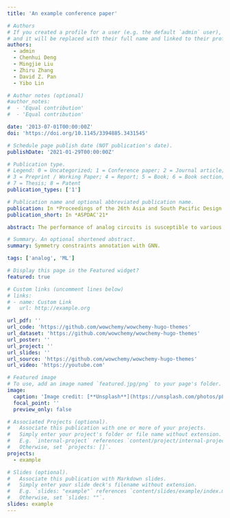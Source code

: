 ```yaml
---
title: 'An example conference paper'

# Authors
# If you created a profile for a user (e.g. the default `admin` user), write the username (folder name) here
# and it will be replaced with their full name and linked to their profile.
authors:
  - admin
  - Chenhui Deng
  - Mingjie Liu
  - Zhiru Zhang
  - David Z. Pan
  - Yibo Lin

# Author notes (optional)
#author_notes:
#  - 'Equal contribution'
#  - 'Equal contribution'

date: '2013-07-01T00:00:00Z'
doi: 'https://doi.org/10.1145/3394885.3431545'

# Schedule page publish date (NOT publication's date).
publishDate: '2021-01-29T00:00:00Z'

# Publication type.
# Legend: 0 = Uncategorized; 1 = Conference paper; 2 = Journal article;
# 3 = Preprint / Working Paper; 4 = Report; 5 = Book; 6 = Book section;
# 7 = Thesis; 8 = Patent
publication_types: ['1']

# Publication name and optional abbreviated publication name.
publication: In *Proceedings of the 26th Asia and South Pacific Design Automation Conference*
publication_short: In *ASPDAC'21*

abstract: The performance of analog circuits is susceptible to various layout constraints, such as symmetry, matching, etc. Modern analog placement and routing algorithms usually need to take these constraints as input for high quality solutions, while manually annotating such constraints is tedious and requires design expertise. Thus, automatic constraint annotation from circuit netlists is a critical step to analog layout automation. In this work, we propose a graph learning based framework to learn the general rules for annotation of the symmetry constraints with path-based feature extraction and label filtering techniques. Experimental results on the open-source analog circuit designs demonstrate that our framework is able to achieve significantly higher accuracy compared with the most recent works on symmetry constraint detection leveraging graph similarity and signal flow analysis techniques. The framework is general and can be extended to other pairwise constraints as well.

# Summary. An optional shortened abstract.
summary: Symmetry constraints annotation with GNN.

tags: ['analog', 'ML']

# Display this page in the Featured widget?
featured: true

# Custom links (uncomment lines below)
# links:
# - name: Custom Link
#   url: http://example.org

url_pdf: ''
url_code: 'https://github.com/wowchemy/wowchemy-hugo-themes'
url_dataset: 'https://github.com/wowchemy/wowchemy-hugo-themes'
url_poster: ''
url_project: ''
url_slides: ''
url_source: 'https://github.com/wowchemy/wowchemy-hugo-themes'
url_video: 'https://youtube.com'

# Featured image
# To use, add an image named `featured.jpg/png` to your page's folder.
image:
  caption: 'Image credit: [**Unsplash**](https://unsplash.com/photos/pLCdAaMFLTE)'
  focal_point: ''
  preview_only: false

# Associated Projects (optional).
#   Associate this publication with one or more of your projects.
#   Simply enter your project's folder or file name without extension.
#   E.g. `internal-project` references `content/project/internal-project/index.md`.
#   Otherwise, set `projects: []`.
projects:
  - example

# Slides (optional).
#   Associate this publication with Markdown slides.
#   Simply enter your slide deck's filename without extension.
#   E.g. `slides: "example"` references `content/slides/example/index.md`.
#   Otherwise, set `slides: ""`.
slides: example
---
```

